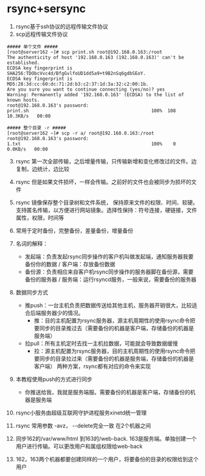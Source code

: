 # rsync+sersync

1. rsync基于ssh协议的远程传输文件协议
2. scp远程传输文件协议
  ```
  ##### 单个文件 #####
  [root@server162 ~]# scp print.sh root@192.168.0.163:/root
  The authenticity of host '192.168.0.163 (192.168.0.163)' can't be established.
  ECDSA key fingerprint is SHA256:TDObcVvc4d/BfgGvlfoUD1dd5a9+t9B2nSq6gdbSEoY.
  ECDSA key fingerprint is MD5:28:3d:cc:60:dc:71:2d:b3:c2:37:1d:3a:32:c2:00:1b.
  Are you sure you want to continue connecting (yes/no)? yes
  Warning: Permanently added '192.168.0.163' (ECDSA) to the list of known hosts.
  root@192.168.0.163's password: 
  print.sh                                             100%  108    10.3KB/s   00:00  
  
  ##### 整个目录 -r #####
  [root@server162 ~]# scp -r a/ root@192.168.0.163:/root
  root@192.168.0.163's password: 
  1.txt                                                100%    0     0.0KB/s   00:00 
  ```
3. rsync 第一次全部传输，之后增量传输，只传输新增和变化修改过的文件。边复制，边统计，边比较
4. rsync 但是如果文件损坏，一样会传输。之前好的文件也会被同步为损坏的文件
5. rsync 镜像保存整个目录树和文件系统， 保持原来文件的权限、时间、软硬。支持匿名传输，以方便进行网站镜象。选择性保持：符号连接，硬链接，文件属性，权限，时间等
5. 常用于定时备份，完整备份，差量备份，增量备份
6. 名词的解释：
    - 发起端：负责发起rsync同步操作的客户机叫做发起端，通知服务器我要备份你的数据 / 客户端：存放备份数据
    - 备份源：负责相应来自客户机rsync同步操作的服务器脚在备份源，需要备份的服务器 / 服务端：运行rsyncd服务，一般来说，需要备份的服务器
  
7. 数据同步方式
    - 推push：一台主机负责把数据传送给其他主机，服务器开销很大，比较适合后端服务器少的情况。
      - 推：目的主机配置为rsync服务器，源主机周期性的使用rsync命令把要同步的目录推过去（需要备份的机器是客户端，存储备份的机器是服务端）
    - 拉pull：所有主机定时去找一主机拉数据，可能就会导致数据缓慢
      - 拉：源主机配置为rsync服务器，目的主机周期性的使用rsync命令把要同步的目录拉过来（需要备份的机器是服务端，存储备份的机器是客户端）
两种方案，rsync都有对应的命令来实现
8. 本教程使用push的方式进行同步
    - 你推送给我，我就是服务端服。需要备份的机器是客户端，存储备份的机器是服务端
9. rsync小服务由超级互联网守护进程服务xinetd统一管理
10. rsync 常用参数 -avz， --delete完全一致 在2个机器之间
11. 同步162的/var/www/html 到163的/web-back. 163是服务端。单独创建一个用户进行传输。可以更改用户和属组权限给web-back
12. 162，163两个机器都要创建同样的一个用户，将要备份的目录的权限给到这个用户





















